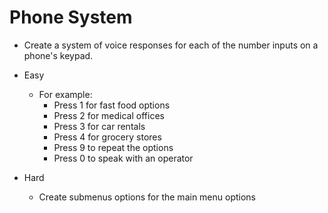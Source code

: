# Phone System

- Create a system of voice responses for each of the number inputs on
  a phone's keypad.

- Easy
  - For example:
      - Press 1 for fast food options
      - Press 2 for medical offices
      - Press 3 for car rentals
      - Press 4 for grocery stores
      - Press 9 to repeat the options
      - Press 0 to speak with an operator 

- Hard
  - Create submenus options for the main menu options